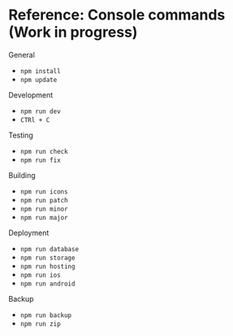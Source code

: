 # Reference: Console commands (Work in progress)

General
- `npm install`
- `npm update`

Development
- `npm run dev`
- `CTRl + C`

Testing
- `npm run check`
- `npm run fix`

Building
- `npm run icons`
- `npm run patch`
- `npm run minor`
- `npm run major`

Deployment
- `npm run database`
- `npm run storage`
- `npm run hosting`
- `npm run ios`
- `npm run android`

Backup
- `npm run backup`
- `npm run zip`
